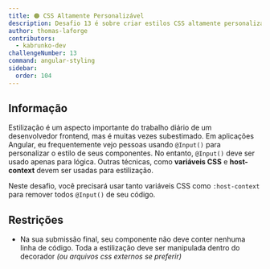 ```yaml
---
title: 🟠 CSS Altamente Personalizável
description: Desafio 13 é sobre criar estilos CSS altamente personalizáveis
author: thomas-laforge
contributors:
  - kabrunko-dev
challengeNumber: 13
command: angular-styling
sidebar:
  order: 104
---
```


## Informação

Estilização é um aspecto importante do trabalho diário de um desenvolvedor frontend, mas é muitas vezes subestimado. Em aplicações Angular, eu frequentemente vejo pessoas usando `@Input()` para personalizar o estilo de seus componentes. No entanto, `@Input()` deve ser usado apenas para lógica. Outras técnicas, como **variáveis CSS** e **host-context** devem ser usadas para estilização.

Neste desafio, você precisará usar tanto variáveis CSS como `:host-context` para remover todos `@Input()` de seu código.

## Restrições

- Na sua submissão final, seu componente não deve conter nenhuma linha de código. Toda a estilização deve ser manipulada dentro do decorador _(ou arquivos css externos se preferir)_
